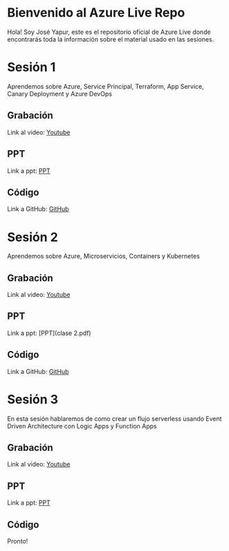 # Bienvenido al Azure Live Repo

Hola! Soy José Yapur, este es el repositorio oficial de Azure Live donde encontrarás toda la información sobre el material usado en las sesiones.


# Sesión 1

Aprendemos sobre Azure, Service Principal, Terraform, App Service, Canary Deployment y Azure DevOps

## Grabación

Link al video: [Youtube](https://www.youtube.com/watch?v=Eg2qjGsgv3U)

## PPT

Link a ppt: [PPT](https://github.com/jyapurv/azurelive/blob/master/clase1.pdf)
## Código

Link a GitHub: [GitHub](https://github.com/jyapurv/terraform-demo)

# Sesión 2

Aprendemos sobre Azure, Microservicios, Containers y Kubernetes

## Grabación

Link al video: [Youtube](https://www.youtube.com/watch?v=WBjPTxJvHNM)

## PPT

Link a ppt: [PPT](clase 2.pdf)
## Código

Link a GitHub: [GitHub](https://github.com/jyapurv/azure-workshop)
# Sesión 3
En esta sesión hablaremos de como crear un flujo serverless usando Event Driven Architecture con Logic Apps y Function Apps
## Grabación

Link al video: [Youtube](https://www.youtube.com/watch?v=K6hlZ5D25t0)

## PPT

Link a ppt: [PPT](https://github.com/jyapurv/azurelive/blob/master/clase3.pdf)
## Código

Pronto!
